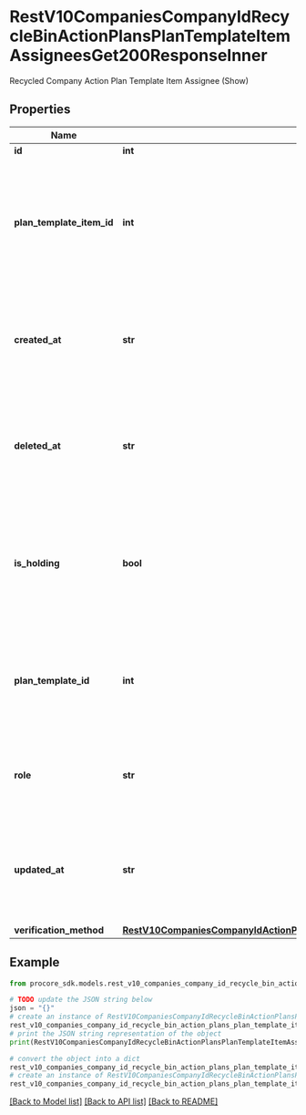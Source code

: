 # RestV10CompaniesCompanyIdRecycleBinActionPlansPlanTemplateItemAssigneesGet200ResponseInner

Recycled Company Action Plan Template Item Assignee (Show)

## Properties

Name | Type | Description | Notes
------------ | ------------- | ------------- | -------------
**id** | **int** | ID | [optional] 
**plan_template_item_id** | **int** | Recycled Company Plan Template Item ID the Company Action Plan Template Item Assignee belongs to | [optional] 
**created_at** | **str** | Time the Recycled Company Action Plan Template Item Assignee was created | [optional] 
**deleted_at** | **str** | Time the Recycled Company Action Plan Template Item Assignee was deleted | [optional] 
**is_holding** | **bool** | Boolean flag indicating whether the Action Plan Template Item Assignee is necessary to sign for a hold point | [optional] 
**plan_template_id** | **int** | Action Plan Template ID the Company Action Plan Template Item Assignee belongs to | [optional] 
**role** | **str** | Role of the Recycled Company Action Plan Template Item Assignee | [optional] 
**updated_at** | **str** | Time the Recycled Company Action Plan Template Item Assignee was updated | [optional] 
**verification_method** | [**RestV10CompaniesCompanyIdActionPlansPlanTemplateItemsCreateFromItemPost201ResponsePlanTemplateItemAssigneesInnerVerificationMethod**](RestV10CompaniesCompanyIdActionPlansPlanTemplateItemsCreateFromItemPost201ResponsePlanTemplateItemAssigneesInnerVerificationMethod.md) |  | [optional] 

## Example

```python
from procore_sdk.models.rest_v10_companies_company_id_recycle_bin_action_plans_plan_template_item_assignees_get200_response_inner import RestV10CompaniesCompanyIdRecycleBinActionPlansPlanTemplateItemAssigneesGet200ResponseInner

# TODO update the JSON string below
json = "{}"
# create an instance of RestV10CompaniesCompanyIdRecycleBinActionPlansPlanTemplateItemAssigneesGet200ResponseInner from a JSON string
rest_v10_companies_company_id_recycle_bin_action_plans_plan_template_item_assignees_get200_response_inner_instance = RestV10CompaniesCompanyIdRecycleBinActionPlansPlanTemplateItemAssigneesGet200ResponseInner.from_json(json)
# print the JSON string representation of the object
print(RestV10CompaniesCompanyIdRecycleBinActionPlansPlanTemplateItemAssigneesGet200ResponseInner.to_json())

# convert the object into a dict
rest_v10_companies_company_id_recycle_bin_action_plans_plan_template_item_assignees_get200_response_inner_dict = rest_v10_companies_company_id_recycle_bin_action_plans_plan_template_item_assignees_get200_response_inner_instance.to_dict()
# create an instance of RestV10CompaniesCompanyIdRecycleBinActionPlansPlanTemplateItemAssigneesGet200ResponseInner from a dict
rest_v10_companies_company_id_recycle_bin_action_plans_plan_template_item_assignees_get200_response_inner_from_dict = RestV10CompaniesCompanyIdRecycleBinActionPlansPlanTemplateItemAssigneesGet200ResponseInner.from_dict(rest_v10_companies_company_id_recycle_bin_action_plans_plan_template_item_assignees_get200_response_inner_dict)
```
[[Back to Model list]](../README.md#documentation-for-models) [[Back to API list]](../README.md#documentation-for-api-endpoints) [[Back to README]](../README.md)


